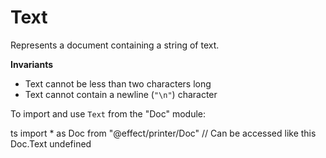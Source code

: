 # Text

Represents a document containing a string of text.

**Invariants**

- Text cannot be less than two characters long
- Text cannot contain a newline (`"\n"`) character

To import and use `Text` from the "Doc" module:

ts
import \* as Doc from "@effect/printer/Doc"
// Can be accessed like this
Doc.Text
undefined
